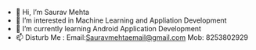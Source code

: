 - 👋 Hi, I’m Saurav Mehta
- 👀 I’m interested in Machine Learning and Appliation Development
- 🌱 I’m currently learning Android Application Development
- 📫 Disturb Me : Email:Sauravmehtaemail@gmail.com
                   Mob: 8253802929

<!---
sauravmehtaemail/sauravmehtaemail is a ✨ special ✨ repository because its `README.md` (this file) appears on your GitHub profile.
You can click the Preview link to take a look at your changes.
--->
